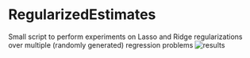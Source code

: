 # RegularizedEstimates
Small script to perform experiments on Lasso and Ridge regularizations over multiple (randomly generated) regression problems
![results](https://user-images.githubusercontent.com/109001290/234283869-d1e12cf2-16b3-431f-a1f0-c0d504287bf0.png)

